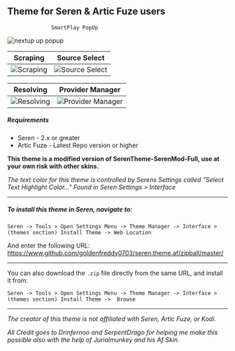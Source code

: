 ## Theme for Seren & Artic Fuze users
                  SmartPlay PopUp             
![nextup up popup](https://user-images.githubusercontent.com/62456796/182050560-5453ae2a-969e-441b-a21a-0f5fe4400c51.png)

|                   Scraping                   |                   Source Select                   |
|:--------------------------------------------:|:-------------------------------------------------:|
| ![Scraping](https://i.imgur.com/wZukP7n.jpg) | ![Source Select](https://i.imgur.com/sqgtzXg.png) |

|                    Resolving                  |                Provider Manager                      |
|:---------------------------------------------:|:----------------------------------------------------:|
| ![Resolving](https://i.imgur.com/ADKZ16Y.png) | ![Provider Manager](https://i.imgur.com/TagHvjP.png) |


##### Requirements
* Seren - 2.x or greater
* Artic Fuze - Latest Repo version or higher 

**This theme is a modified version of SerenTheme-SerenMod-Full, use at your own risk with other skins.**

*The text color for this theme is controlled by Serens  Settings called "Select Text Highlight Color..." Found in Seren Settings > Interface*

-----------

##### To install this theme in Seren, navigate to:

`Seren -> Tools > Open Settings Menu -> Theme Manager -> Interface > (themes section) Install Theme -> Web Location`

And enter the following URL:
https://www.github.com/goldenfreddy0703/seren.theme.af/zipball/master/

------------


You can also download the `.zip` file directly from the same URL, and install it from:

`Seren -> Tools > Open Settings Menu -> Theme Manager -> Interface > (themes section) Install Theme ->  Browse`

------------




*The creator of this theme is not affiliated with Seren, Artic Fuze, or Kodi.*

*All Credit goes to Drinfernoo and SerpentDrago for helping me make this possible also with the help of Jurialmunkey and his Af Skin.*

